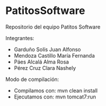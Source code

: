 # PatitosSoftware
Repositorio del equipo Patitos Software

Integrantes: 
* Garduño Solís Juan Alfonso
* Mendoza Castillo María Fernanda
* Páes Alcalá Alma Rosa
* Pérez Cruz Clara Nashely

Modo de compilación:
* Compilamos con: mvn clean install
* Ejecutamos con: mvn tomcat7:run
